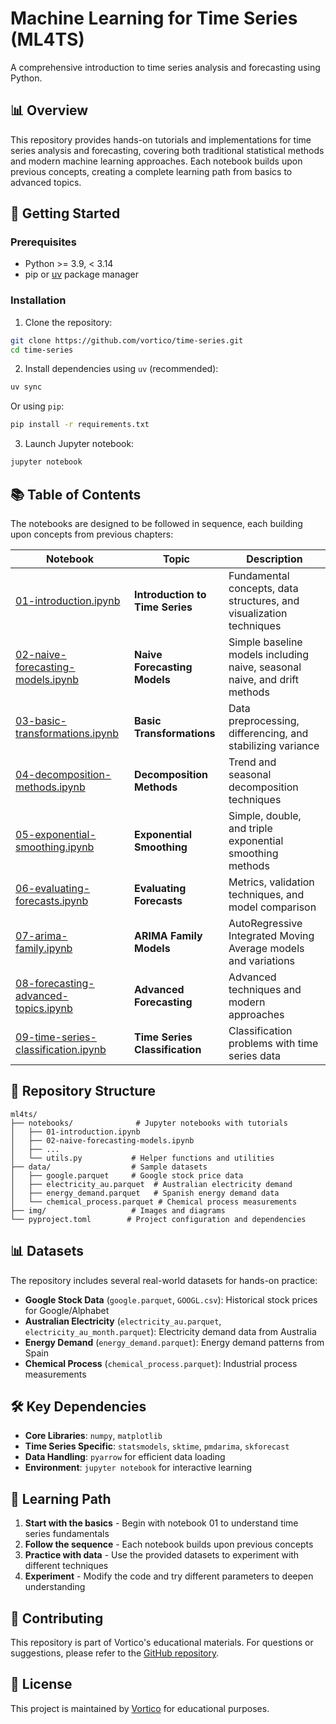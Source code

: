 # Machine Learning for Time Series (ML4TS)

A comprehensive introduction to time series analysis and forecasting using Python.

## 📊 Overview

This repository provides hands-on tutorials and implementations for time series analysis and forecasting, covering both traditional statistical methods and modern machine learning approaches. Each notebook builds upon previous concepts, creating a complete learning path from basics to advanced topics.

## 🚀 Getting Started

### Prerequisites

- Python >= 3.9, < 3.14
- pip or [uv](https://astral.sh/blog/uv) package manager

### Installation

1. Clone the repository:
```bash
git clone https://github.com/vortico/time-series.git
cd time-series
```

2. Install dependencies using `uv` (recommended):
```bash
uv sync
```

Or using `pip`:
```bash
pip install -r requirements.txt
```

3. Launch Jupyter notebook:
```bash
jupyter notebook
```

## 📚 Table of Contents

The notebooks are designed to be followed in sequence, each building upon concepts from previous chapters:

| Notebook | Topic | Description |
|----------|-------|-------------|
| [01-introduction.ipynb](notebooks/01-introduction.ipynb) | **Introduction to Time Series** | Fundamental concepts, data structures, and visualization techniques |
| [02-naive-forecasting-models.ipynb](notebooks/02-naive-forecasting-models.ipynb) | **Naive Forecasting Models** | Simple baseline models including naive, seasonal naive, and drift methods |
| [03-basic-transformations.ipynb](notebooks/03-basic-transformations.ipynb) | **Basic Transformations** | Data preprocessing, differencing, and stabilizing variance |
| [04-decomposition-methods.ipynb](notebooks/04-decomposition-methods.ipynb) | **Decomposition Methods** | Trend and seasonal decomposition techniques |
| [05-exponential-smoothing.ipynb](notebooks/05-exponential-smoothing.ipynb) | **Exponential Smoothing** | Simple, double, and triple exponential smoothing methods |
| [06-evaluating-forecasts.ipynb](notebooks/06-evaluating-forecasts.ipynb) | **Evaluating Forecasts** | Metrics, validation techniques, and model comparison |
| [07-arima-family.ipynb](notebooks/07-arima-family.ipynb) | **ARIMA Family Models** | AutoRegressive Integrated Moving Average models and variations |
| [08-forecasting-advanced-topics.ipynb](notebooks/08-forecasting-advanced-topics.ipynb) | **Advanced Forecasting** | Advanced techniques and modern approaches |
| [09-time-series-classification.ipynb](notebooks/09-time-series-classification.ipynb) | **Time Series Classification** | Classification problems with time series data |

## 📁 Repository Structure

```
ml4ts/
├── notebooks/              # Jupyter notebooks with tutorials
│   ├── 01-introduction.ipynb
│   ├── 02-naive-forecasting-models.ipynb
│   ├── ...
│   └── utils.py           # Helper functions and utilities
├── data/                  # Sample datasets
│   ├── google.parquet     # Google stock price data
│   ├── electricity_au.parquet  # Australian electricity demand
│   ├── energy_demand.parquet   # Spanish energy demand data
│   └── chemical_process.parquet # Chemical process measurements
├── img/                   # Images and diagrams
└── pyproject.toml        # Project configuration and dependencies
```

## 📊 Datasets

The repository includes several real-world datasets for hands-on practice:

- **Google Stock Data** (`google.parquet`, `GOOGL.csv`): Historical stock prices for Google/Alphabet
- **Australian Electricity** (`electricity_au.parquet`, `electricity_au_month.parquet`): Electricity demand data from Australia
- **Energy Demand** (`energy_demand.parquet`): Energy demand patterns from Spain
- **Chemical Process** (`chemical_process.parquet`): Industrial process measurements

## 🛠️ Key Dependencies

- **Core Libraries**: `numpy`, `matplotlib`
- **Time Series Specific**: `statsmodels`, `sktime`, `pmdarima`, `skforecast`
- **Data Handling**: `pyarrow` for efficient data loading
- **Environment**: `jupyter notebook` for interactive learning

## 🎯 Learning Path

1. **Start with the basics** - Begin with notebook 01 to understand time series fundamentals
2. **Follow the sequence** - Each notebook builds upon previous concepts
3. **Practice with data** - Use the provided datasets to experiment with different techniques
4. **Experiment** - Modify the code and try different parameters to deepen understanding

## 🤝 Contributing

This repository is part of Vortico's educational materials. For questions or suggestions, please refer to the [GitHub repository](https://github.com/vortico/time-series).

## 📄 License

This project is maintained by [Vortico](https://vortico.tech) for educational purposes.
